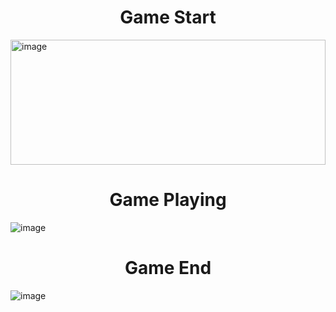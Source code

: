 <h1 align="center">Game Start</h1>

<img src="https://github.com/sanket96s/Projects/assets/109816069/1f64f07c-b68b-4c81-ac2b-1ce65e8739b6" alt="image" width="100%" height="200">

<h1 align="center">Game Playing</h1>

![image](https://github.com/sanket96s/Projects/assets/109816069/9215da37-af3a-43d7-95c6-228b257910b6)

<h1 align="center">Game End</h1>

![image](https://github.com/sanket96s/Projects/assets/109816069/99e18b22-bef7-4c2e-9cd8-138dbd694169)
